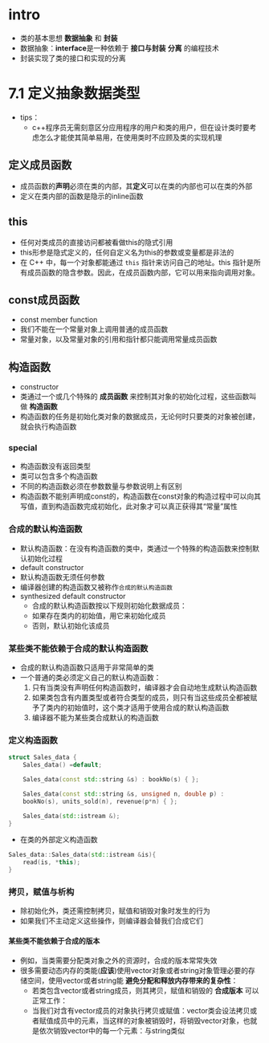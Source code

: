 # intro
- 类的基本思想 **数据抽象** 和 **封装**
- 数据抽象：**interface**是一种依赖于 **接口与封装** **分离** 的编程技术
- 封装实现了类的接口和实现的分离

# 7.1 定义抽象数据类型
- tips：
    - c++程序员无需刻意区分应用程序的用户和类的用户，但在设计类时要考虑怎么才能使其简单易用，在使用类时不应顾及类的实现机理

## 定义成员函数
- 成员函数的**声明**必须在类的内部，其**定义**可以在类的内部也可以在类的外部
- 定义在类内部的函数是隐示的inline函数

## this
- 任何对类成员的直接访问都被看做this的隐式引用
- this形参是隐式定义的，任何自定义名为this的参数或变量都是非法的
- 在 C++ 中，每一个对象都能通过 `this` 指针来访问自己的地址。this 指针是所有成员函数的隐含参数。因此，在成员函数内部，它可以用来指向调用对象。

## const成员函数
- const member function
- 我们不能在一个常量对象上调用普通的成员函数
- 常量对象，以及常量对象的引用和指针都只能调用常量成员函数

## 构造函数
- constructor
- 类通过一个或几个特殊的 **成员函数** 来控制其对象的初始化过程，这些函数叫做 **构造函数**
- 构造函数的任务是初始化类对象的数据成员，无论何时只要类的对象被创建，就会执行构造函数

### special
- 构造函数没有返回类型
- 类可以包含多个构造函数
- 不同的构造函数必须在参数数量与参数说明上有区别
- 构造函数不能别声明成const的，构造函数在const对象的构造过程中可以向其写值，直到构造函数完成初始化，此对象才可以真正获得其“常量”属性

### 合成的默认构造函数
- 默认构造函数：在没有构造函数的类中，类通过一个特殊的构造函数来控制默认初始化过程
- default constructor
- 默认构造函数无须任何参数
- 编译器创建的构造函数又被称作`合成的默认构造函数`
- synthesized default constructor
    - 合成的默认构造函数按以下规则初始化数据成员：
    - 如果存在类内的初始值，用它来初始化成员
    - 否则，默认初始化该成员

### 某些类不能依赖于合成的默认构造函数
- 合成的默认构造函数只适用于非常简单的类
- 一个普通的类必须定义自己的默认构造函数：
    1. 只有当类没有声明任何构造函数时，编译器才会自动地生成默认构造函数
    2. 如果类包含有内置类型或者符合类型的成员，则只有当这些成员全都被赋予了类内的初始值时，这个类才适用于使用合成的默认构造函数
    3. 编译器不能为某些类合成默认的构造函数

### 定义构造函数
```cpp
struct Sales_data {
    Sales_data() =default;

    Sales_data(const std::string &s) : bookNo(s) { };

    Sales_data(const std::string &s, unsigned n, double p) : 
    bookNo(s), units_sold(n), revenue(p*n) { };

    Sales_data(std::istream &);
}
```
- 在类的外部定义构造函数
```cpp
Sales_data::Sales_data(std::istream &is){
    read(is, *this);
}
```

### 拷贝，赋值与析构
- 除初始化外，类还需控制拷贝，赋值和销毁对象时发生的行为
- 如果我们不主动定义这些操作，则编译器会替我们合成它们

#### 某些类不能依赖于合成的版本
- 例如，当类需要分配类对象之外的资源时，合成的版本常常失效
- 很多需要动态内存的类能(**应该**)使用vector对象或者string对象管理必要的存储空间，使用vector或者string能 **避免分配和释放内存带来的复杂性**：
    - 若类包含vector或者string成员，则其拷贝，赋值和销毁的 **合成版本** 可以正常工作：
    - 当我们对含有vector成员的对象执行拷贝或赋值：vector类会设法拷贝或者赋值成员中的元素，当这样的对象被销毁时，将销毁vector对象，也就是依次销毁vector中的每一个元素：与string类似